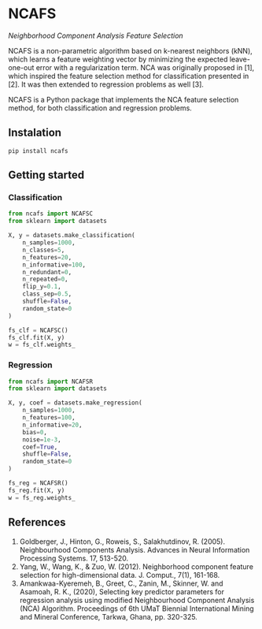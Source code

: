 # NCAFS

_Neighborhood Component Analysis Feature Selection_

NCAFS is a non-parametric algorithm based on k-nearest neighbors (kNN), which learns a feature weighting 
vector by minimizing the expected leave-one-out error with a regularization term. NCA was originally 
proposed in [1], which inspired the feature selection method for classification presented in [2]. It was 
then extended to regression problems as well [3].

NCAFS is a Python package that implements the NCA feature selection method, for both classification and
regression problems.

## Instalation
```commandline
pip install ncafs
```

## Getting started

### Classification
```python
from ncafs import NCAFSC
from sklearn import datasets

X, y = datasets.make_classification(
    n_samples=1000,
    n_classes=5,
    n_features=20,
    n_informative=100,
    n_redundant=0,
    n_repeated=0,
    flip_y=0.1,
    class_sep=0.5,
    shuffle=False,
    random_state=0
)

fs_clf = NCAFSC()
fs_clf.fit(X, y)
w = fs_clf.weights_
```

### Regression
```python
from ncafs import NCAFSR
from sklearn import datasets

X, y, coef = datasets.make_regression(
    n_samples=1000,
    n_features=100,
    n_informative=20,
    bias=0,
    noise=1e-3,
    coef=True,
    shuffle=False,
    random_state=0
)

fs_reg = NCAFSR()
fs_reg.fit(X, y)
w = fs_reg.weights_
```

## References

1. Goldberger, J., Hinton, G., Roweis, S., Salakhutdinov, R. (2005). Neighbourhood Components Analysis. Advances in Neural Information Processing Systems. 17, 513-520.
2. Yang, W., Wang, K., & Zuo, W. (2012). Neighborhood component feature selection for high-dimensional data. J. Comput., 7(1), 161-168.
3. Amankwaa-Kyeremeh, B., Greet, C., Zanin, M., Skinner, W. and Asamoah, R. K., (2020), Selecting key
   predictor parameters for regression analysis using modified Neighbourhood Component Analysis (NCA)
   Algorithm. Proceedings of 6th UMaT Biennial International Mining and Mineral Conference, Tarkwa, Ghana,
   pp. 320-325.

